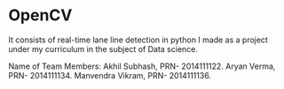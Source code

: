 # OpenCV
It consists of real-time lane line detection in python
I made as a project under my curriculum in the subject of Data science.

Name of Team Members:
Akhil Subhash,    PRN- 2014111122.
Aryan Verma,      PRN- 2014111134.
Manvendra Vikram, PRN- 2014111136.
